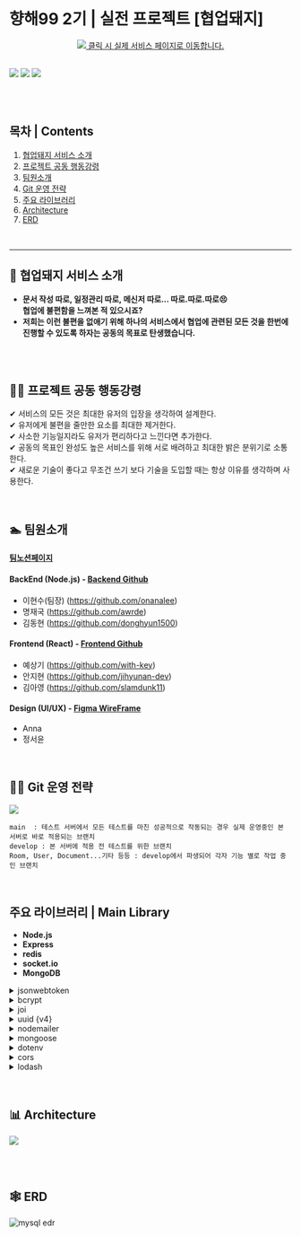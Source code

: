 <br>

# **향해99 2기 | 실전 프로젝트 [협업돼지]**

<div align="center">
  <a href="https://teampig.co.kr"><img src="https://i.ibb.co/gSrjxmS/image.jpg"/> 클릭 시 실제 서비스 페이지로 이동합니다.</a>
</div>
<br>

![](https://i.ibb.co/SK9nnG1/image.png)
![](https://i.ibb.co/GWd3sRD/image.png)
![](https://i.ibb.co/SNTMstV/Frame-741.png)

<br>
<br>

## **목차 | Contents**

1. [협업돼지 서비스 소개](#협업돼지-서비스-소개)
2. [프로젝트 공동 행동강령](#프로젝트-공동-행동강령)
3. [팀원소개](#팀원소개)
4. [Git 운영 전략](#Git-운영-전략)
5. [주요 라이브러리](#주요-라이브러리)
6. [Architecture](#Architecture)
7. [ERD](#ERD)

<br>

<hr>

## **🐷 협업돼지 서비스 소개**

- **문서 작성 따로, 일정관리 따로, 메신저 따로... 따로.따로.따로😣<br>협업에 불편함을 느껴본 적 있으시죠?<br>**
- **저희는 이런 불편을 없애기 위해 하나의 서비스에서 협업에 관련된 모든 것을 한번에 진행할 수 있도록 하자는 공동의 목표로 탄생했습니다.**

<br>
<br>

## **🐱‍🏍 프로젝트 공동 행동강령**

✔ 서비스의 모든 것은 최대한 유저의 입장을 생각하여 설계한다.<br>
✔ 유저에게 불편을 줄만한 요소를 최대한 제거한다.<br>
✔ 사소한 기능일지라도 유저가 편리하다고 느낀다면 추가한다.<br>
✔ 공동의 목표인 완성도 높은 서비스를 위해 서로 배려하고 최대한 밝은 분위기로 소통한다.<br>
✔ 새로운 기술이 좋다고 무조건 쓰기 보다 기술을 도입할 때는 항상 이유를 생각하며 사용한다.<br>

<br>

## **🏊 팀원소개**

#### [팀노션페이지](https://www.notion.so/b0bdcefd9ab440afa5bc8565e45a71d8)

#### BackEnd (Node.js) - [Backend Github](https://github.com/team-pig/pig-backend)

- 이현수(팀장) (https://github.com/onanalee)
- 명재국 (https://github.com/awrde)
- 김동현 (https://github.com/donghyun1500)

#### Frontend (React) - [Frontend Github](https://github.com/team-pig/pig-frontend)

- 예상기 (https://github.com/with-key)
- 안지현 (https://github.com/jihyunan-dev)
- 김아영 (https://github.com/slamdunk11)

#### Design (UI/UX) - [Figma WireFrame](https://www.figma.com/file/0C63JnrDTaEF2GHQEF2qKx/TeamPig?node-id=0%3A1)

- Anna
- 정서윤

<br>

<!-- <!--  -->

## **🏄‍♀️ Git 운영 전략**

![](https://i.ibb.co/QnpSrt4/git.png)

```
main  : 테스트 서버에서 모든 테스트를 마친 성공적으로 작동되는 경우 실제 운영중인 본 서버로 바로 적용되는 브랜치
develop : 본 서버에 적용 전 테스트를 위한 브랜치
Room, User, Document...기타 등등 : develop에서 파생되어 각자 기능 별로 작업 중인 브랜치
```

<!-- <!-- <br> -->
<br>

## **주요 라이브러리 | Main Library**

- **Node.js**
- **Express**
- **redis**
- **socket.io**
- **MongoDB**

<details>
<summary> jsonwebtoken </summary>
유저 회원가입 이후 로그인시 사용되는 토큰
<br>
</details>

<details>
<summary> bcrypt </summary>
회원가입시 패스워드를 암호화하는 모듈
<br>
</details>

<details>
<summary> joi </summary>
회원가입시 User schema의 유효성을 검사하는 모듈 
<br>
</details>

<details>
<summary> uuid {v4} </summary>
방 초대코드 생성 및 비밀번호 재설정 이메일 인증을 위한 인스턴스 토큰 
<br>
</details>

<details>
<summary> nodemailer </summary>
비밀번호 재설정 시 유저 이메일 인증용
<br>
</details>

<details>
<summary> mongoose </summary>
프로젝션을 통해 클라이언트가 원하는 값만 전달, 
임베디드 형태와 수동 참조 방식을 주로 사용
<br>
</details>

<details>
<summary> dotenv </summary>
MongoDB Id, Password 정보, gmail 계정 정보, access token 및 refresh token 시크릿 키 정보 관리
<br>
</details>

<details>
<summary> cors </summary>
특정 도메인 요청 활성화
<br>
</details>

<details>
<summary> lodash </summary>
쉬운 deep copy를 위한 사용
<br>
</details>

<br>
<br>

## **📊 Architecture**

![](https://i.ibb.co/M1G0Q7R/Group-242.png)

<br>
<br>

## **🕸 ERD**

![mysql edr](https://i.ibb.co/LgFxJx7/my-new-app-Dra-1.png)
